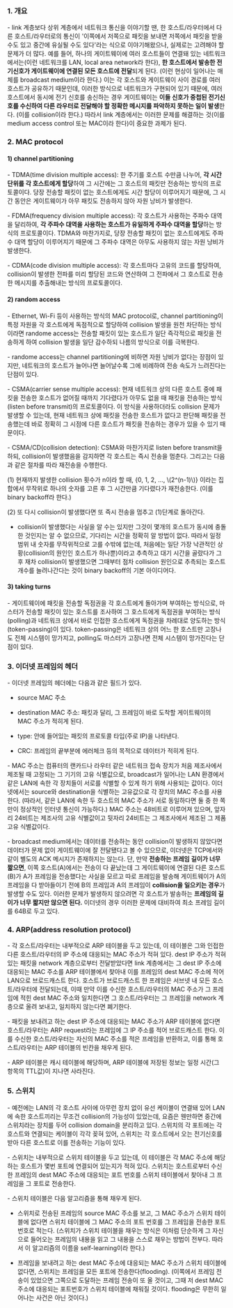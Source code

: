 ### 1. 개요

\- link 계층보다 상위 계층에서 네트워크 통신을 이야기할 땐, 한 호스트/라우터에서 다른 호스트/라우터로의 통신이 '이쪽에서 저쪽으로 패킷을 보내면 저쪽에서 패킷을 받을 수도 있고 중간에 유실될 수도 있다'라는 식으로 이야기해왔으나, 실제로는 고려해야 할 문제가 더 많다. 예를 들어, 하나의 게이트웨이에 여러 호스트들이 연결돼 있는 네트워크에서는(이런 네트워크를 LAN, local area network라 한다), **한 호스트에서 발송한 전기신호가 게이트웨이에 연결된 모든 호스트에 전달**되게 된다. (이런 현상이 일어나는 매체를 broadcast medium이라 한다.) 이는 각 호스트와 게이트웨이 사이 경로를 여러 호스트가 공유하기 때문인데, 이러한 방식으로 네트워크가 구현되어 있기 때문에, 여러 호스트에서 동시에 전기 신호를 송신하는 경우 게이트웨이는 **이들 신호가 중첩된 전기신호를 수신하여 다른 라우터로 전달해야 할 정확한 메시지를 파악하지 못하는 일이 발생**한다. (이를 collision이라 한다.) 따라서 link 계층에서는 이러한 문제를 해결하는 것(이를 medium access control 또는 MAC이라 한다)이 중요한 과제가 된다.


### 2. MAC protocol

#### 1) channel partitioning

\- TDMA(time division multiple access): 한 주기를 호스트 수만큼 나누어, **각 시간단위를 각 호스트에게 할당**하여 그 시간에는 그 호스트의 패킷만 전송하는 방식의 프로토콜이다. 당장 전송할 패킷이 없는 호스트에게도 시간 할당이 이루어지기 때문에, 그 시간 동안은 게이트웨이가 아무 패킷도 전송하지 않아 자원 낭비가 발생한다.

\- FDMA(frequency division multiple access): 각 호스트가 사용하는 주파수 대역을 달리하여, **각 주파수 대역을 사용하는 호스트가 유일하게 주파수 대역을 할당**하는 방식의 프로토콜이다. TDMA와 마찬가지로, 당장 전송할 패킷이 없는 호스트에게도 주파수 대역 할당이 이루어지기 때문에 그 주파수 대역은 아무도 사용하지 않는 자원 낭비가 발생한다.

\- CDMA(code division multiple access): 각 호스트마다 고유의 코드를 할당하여, collision이 발생한 전파를 미리 할당된 코드와 연산하여 그 전파에서 그 호스트로 전송한 메시지를 추출해내는 방식의 프로토콜이다.

#### 2) random access

\- Ethernet, Wi-Fi 등이 사용하는 방식의 MAC protocol로, channel partitioning이 특정 자원을 각 호스트에게 독점적으로 할당하여 collision 발생을 원천 차단하는 방식이라면 randome access는 전송할 패킷이 있는 호스트가 일단 즉각적으로 패킷을 전송하게 하여 collision 발생을 일단 감수하되 나름의 방식으로 이를 극복한다.

\- randome access는 channel partitioning에 비하면 자원 낭비가 없다는 장점이 있지만, 네트워크의 호스트가 늘어나면 늘어날수록 그에 비례하여 전송 속도가 느려진다는 단점이 있다.

\- CSMA(carrier sense multiple access): 현재 네트워크 상의 다른 호스트 중에 패킷을 전송한 호스트가 없어질 때까지 기다렸다가 아무도 없을 때 패킷을 전송하는 방식(listen before transmit)의 프로토콜이다. 이 방식을 사용하더라도 collision 문제가 발생할 수 있는데, 현재 네트워크 상에 패킷을 전송한 호스트가 없다고 판단해 패킷을 전송했는데 바로 정확히 그 시점에 다른 호스트가 패킷을 전송하는 경우가 있을 수 있기 때문이다. 

\- CSMA/CD(collision detection): CSMA와 마찬가지로 listen before transmit을 하되, collision이 발생했음을 감지하면 각 호스트는 즉시 전송을 멈춘다. 그리고는 다음과 같은 절차를 따라 재전송을 수행한다.

(1) 현재까지 발생한 collision 횟수가 n이라 할 때, {0, 1, 2, ..., \\(2^(n-1)\\)} 이라는 집합에서 무작위로 하나의 숫자를 고른 후 그 시간만큼 기다렸다가 재전송한다. (이를 binary backoff라 한다.)

(2) 또 다시 collision이 발생했다면 또 즉시 전송을 멈추고 (1)단계로 돌아간다.

- collision이 발생했다는 사실을 알 수는 있지만 그것이 몇개의 호스트가 동시에 충돌한 것인지는 알 수 없으므로, 기다리는 시간을 정확히 알 방법이 없다. 따라서 일정 범위 내 숫자를 무작위적으로 고를 수밖에 없는데, 처음에는 일단 가장 낙관적인 상황(collision의 원인인 호스트가 하나뿐)이라고 추측하고 대기 시간을 골랐다가 그 후 재차 collision이 발생했으면 그때부터 점차 collision 원인으로 추측되는 호스트 개수를 늘려나간다는 것이 binary backoff의 기본 아이디어다.


#### 3) taking turns

\- 게이트웨이에 패킷을 전송할 독점권을 각 호스트에게 돌아가며 부여하는 방식으로, 마스터가 전송할 패킷이 있는 호스트를 조사하여 그 호스트에게 독점권을 부여하는 방식(polling)과 네트워크 상에서 바로 인접한 호스트에게 독점권을 차례대로 양도하는 방식(token-passing)이 있다. token-passing은 네트워크 상의 어느 한 호스트만 고장나도 전체 시스템이 망가지고, polling도 마스터가 고장나면 전체 시스템이 망가진다는 단점이 있다.




### 3. 이더넷 프레임의 헤더

\- 이더넷 프레임의 헤더에는 다음과 같은 필드가 있다.

- source MAC 주소

- destination MAC 주소: 패킷과 달리, 그 프레임이 바로 도착할 게이트웨이의 MAC 주소가 적히게 된다.

- type: 안에 들어있는 패킷의 프로토콜 타입(주로 IP)을 나타낸다.

- CRC: 프레임의 끝부분에 에러체크 등의 목적으로 데이터가 적히게 된다.


\- MAC 주소는 컴퓨터의 랜카드나 라우터 같은 네트워크 접속 장치가 처음 제조사에서 제조될 때 고정되는 그 기기의 고유 식별값으로, broadcast가 일어나는 LAN 환경에서 같은 LAN에 속한 각 장치들이 서로를 식별할 수 있게 하기 위해 사용되는 값이다. 이더넷에서는 source와 destination을 식별하는 고유값으로 각 장치의 MAC 주소를 사용한다. (따라서, 같은 LAN에 속한 두 호스트의 MAC 주소가 서로 동일하다면 둘 중 한 쪽만이 정상적인 인터넷 통신이 가능하다.) MAC 주소는 48비트로 이루어져 있으며, 앞자리 24비트는 제조사의 고유 식별값이고 뒷자리 24비트는 그 제조사에서 제조된 그 제품 고유 식별값이다.



\- broadcast medium에서는 데이터를 전송하는 동안 collision이 발생하지 않았다면 데이터가 문제 없이 게이트웨이에 잘 전달됐다고 볼 수 있으므로, 이더넷은 TCP에서와 같이 별도의 ACK 메시지가 존재하지는 않는다. 단, 만약 **전송하는 프레임 길이가 너무 짧으면**, 이쪽 호스트(A)에서는 전송이 다 끝났는데 그 게이트웨이에 연결된 다른 호스트(B)가 A가 프레임을 전송했다는 사실을 모르고 따로 프레임을 발송해 게이트웨이가 A의 프레임을 다 받아들이기 전에 B의 프레임과 A의 프레임이 **collision을 일으키는 경우**가 발생할 수도 있다. 이러한 문제가 발생하지 않으려면 각 호스트가 발송하는 **프레임의 길이가 너무 짧지만 않으면 된다.** 이더넷의 경우 이러한 문제에 대비하여 최소 프레임 길이를 64B로 두고 있다.




### 4. ARP(address resolution protocol)


\- 각 호스트/라우터는 내부적으로 ARP 테이블을 두고 있는데, 이 테이블은 그와 인접한 다른 호스트/라우터의 IP 주소에 대응되는 MAC 주소가 적혀 있다. dest IP 주소가 적혀있는 패킷을 network 계층으로부터 전달받았다면 link 계층에서는 그 dest IP 주소에 대응되는 MAC 주소를 ARP 테이블에서 찾아내 이를 프레임의 dest MAC 주소에 적어 LAN으로 브로드캐스트 한다. 호스트가 브로드캐스트 한 프레임은 서브넷 내 모든 호스트/라우터에 전달되는데, 이때 만약 이를 수신한 호스트/라우터의 MAC 주소가 그 프레임에 적힌 dest MAC 주소와 일치한다면 그 호스트/라우터는 그 프레임을 network 계층으로 올려 보내고, 일치하지 않는다면 폐기한다.

\- 패킷을 보내려고 하는 dest IP 주소에 대응되는 MAC 주소가 ARP 테이블에 없다면 호스트/라우터는 ARP request라는 프레임에 그 IP 주소를 적어 브로드캐스트 한다. 이를 수신한 호스트/라우터는 자신의 MAC 주소를 적은 프레임을 반환하고, 이를 통해 호스트/라우터는 ARP 테이블의 빈칸을 채우게 된다.

\- ARP 테이블은 캐시 테이블에 해당하며, ARP 테이블에 저장된 정보는 일정 시간(그 항목의 TTL값)이 지나면 사라진다.



### 5. 스위치

\- 예전에는 LAN의 각 호스트 사이에 아무런 장치 없이 유선 케이블이 연결돼 있어 LAN에 속한 호스트끼리는 무조건 collision의 가능성이 있었는데, 요즘은 웬만하면 중간에 스위치라는 장치를 두어 collision domain을 분리하고 있다. 스위치의 각 포트에는 각 호스트와 연결되는 케이블이 각각 꽂혀 있어, 스위치는 각 호스트에서 오는 전기신호를 받아 다른 호스트로 이를 전송하는 기능이 있다.

\- 스위치는 내부적으로 스위치 테이블을 두고 있는데, 이 테이블은 각 MAC 주소에 해당하는 호스트가 몇번 포트에 연결되어 있는지가 적혀 있다. 스위치는 호스트로부터 수신한 프레임의 dest MAC 주소에 대응되는 포트 번호를 스위치 테이블에서 찾아내 그 프레임을 그 포트로 전송한다.

\- 스위치 테이블은 다음 알고리즘을 통해 채우게 된다.

- 스위치로 전송된 프레임의 source MAC 주소를 보고, 그 MAC 주소가 스위치 테이블에 없다면 스위치 테이블에 그 MAC 주소의 포트 번호를 그 프레임을 전송한 포트번호로 적는다. (스위치가 스위치 테이블을 채우는 방식은 이처럼 단순하게 그 자신으로 들어오는 프레임의 내용을 읽고 그 내용을 스스로 채우는 방법이 전부다. 따라서 이 알고리즘의 이름을 self-learning이라 한다.)

- 프레임을 보내려고 하는 dest MAC 주소에 대응되는 MAC 주소가 스위치 테이블에 없다면, 스위치는 프레임을 모든 포트에 전송한다(flooding). (이쪽에서 프레임 전송이 있었으면 그쪽으로 도달하는 프레임 전송이 또 올 것이고, 그때 저 dest MAC 주소에 대응되는 포트번호가 스위치 테이블에 채워질 것이다. flooding은 무한히 일어나는 사건은 아닌 것이다.)

